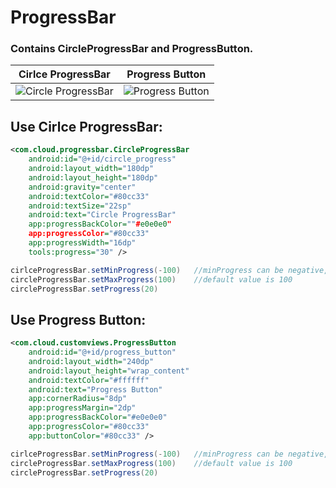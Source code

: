 # ProgressBar
### Contains CircleProgressBar and ProgressButton.

Cirlce ProgressBar|Progress Button|
------------------|---------------|
![Circle ProgressBar](https://github.com/imcloudfloating/Images/blob/master/circle_progress_bar.gif?raw=true)|![Progress Button](https://github.com/imcloudfloating/Images/blob/master/progress_button.gif?raw=true)

## Use Cirlce ProgressBar:
```xml
<com.cloud.progressbar.CircleProgressBar
    android:id="@+id/circle_progress"
    android:layout_width="180dp"
    android:layout_height="180dp"
    android:gravity="center"
    android:textColor="#80cc33"
    android:textSize="22sp"
    android:text="Circle ProgressBar"
    app:progressBackColor=""#e0e0e0"
    app:progressColor="#80cc33"
    app:progressWidth="16dp"
    tools:progress="30" />
```
```java
cirlceProgressBar.setMinProgress(-100)   //minProgress can be negative, default is 0
circleProgressBar.setMaxProgress(100)    //default value is 100
circleProgressBar.setProgress(20)
```

## Use Progress Button:
```xml
<com.cloud.customviews.ProgressButton
    android:id="@+id/progress_button"
    android:layout_width="240dp"
    android:layout_height="wrap_content"
    android:textColor="#ffffff"
    android:text="Progress Button"
    app:cornerRadius="8dp"
    app:progressMargin="2dp"
    app:progressBackColor="#e0e0e0"
    app:progressColor="#80cc33"
    app:buttonColor="#80cc33" />
```
```java
cirlceProgressBar.setMinProgress(-100)   //minProgress can be negative, default is 0
circleProgressBar.setMaxProgress(100)    //default value is 100
circleProgressBar.setProgress(20)
```
